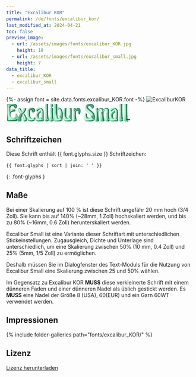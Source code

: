 ```yaml
---
title: "Excalibur KOR"
permalink: /de/fonts/excalibur_kor/
last_modified_at: 2024-04-21
toc: false
preview_image:
  - url: /assets/images/fonts/excalibur_KOR.jpg
    height: 19
  - url: /assets/images/fonts/excalibur_small.jpg
    height: 7
data_title:
  - excalibur_KOR
  - excalibur_small
---
```

{%- assign font = site.data.fonts.excalibur_KOR.font -%}
![ExcaliburKOR](/assets/images/fonts/excalibur_KOR.jpg)
![Excalibursmall](/assets/images/fonts/excalibur_small.jpg)

## Schriftzeichen

Diese Schrift enthält  {{ font.glyphs.size }} Schriftzeichen:

```
{{ font.glyphs | sort | join: ' ' }}
```
{: .font-glyphs }

## Maße

Bei einer Skalierung auf 100 % ist diese Schrift ungefähr 20 mm hoch (3/4 Zoll).
Sie kann bis auf 140% (~28mm, 1 Zoll) hochskaliert werden, und bis zu 80% (~16mm, 0.6 Zoll) herunterskaliert werden.

Excalibur Small ist eine Variante dieser Schriftart mit unterschiedlichen Stickeinstellungen. Zugausgleich, Dichte und Unterlage sind unterschiedlich, um eine Skalierung zwischen 50% (10 mm, 0.4 Zoll) und 25% (5mm, 1/5 Zoll) zu ermöglichen.

Deshalb müssen Sie im Dialogfenster des Text-Moduls für die Nutzung von Excalibur Small  eine Skalierung zwischen 25 und 50% wählen.

Im Gegensatz zu Excalibur KOR **MUSS** diese verkleinerte Schrift mit einem dünneren Faden und einer dünneren Nadel als üblich gestickt werden. Es **MUSS** eine Nadel der Größe 8 (USA), 60(EUR) und ein Garn 60WT verwendet werden.

## Impressionen

{% include folder-galleries path="fonts/excalibur_KOR/" %}

## Lizenz

[Lizenz herunterladen](https://github.com/inkstitch/inkstitch/tree/main/fonts/excalibur_KOR/LICENSE)
